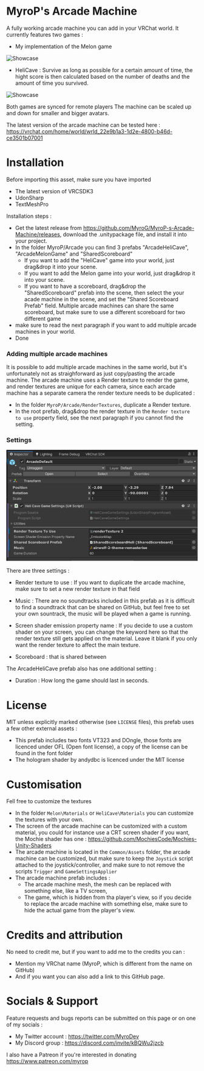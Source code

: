 # MyroP's Arcade Machine

A fully working arcade machine you can add in your VRChat world.
It currently features two games :

- My implementation of the Melon game

![Showcase](https://github.com/MyroG/MyroP-s-Arcade-Machine/blob/master/Doc/fruit.gif)

- HeliCave : Survive as long as possible for a certain amount of time, the hight score is then calculated based on the number of deaths and the amount of time you survived.

![Showcase](https://github.com/MyroG/MyroP-s-Arcade-Machine/blob/master/Doc/heli.gif)

Both games are synced for remote players
The machine can be scaled up and down for smaller and bigger avatars.

The latest version of the arcade machine can be tested here : https://vrchat.com/home/world/wrld_22e9b1a3-1d2e-4800-b46d-ce3501b07001

# Installation

Before importing this asset, make sure you have imported
- The latest version of VRCSDK3
- UdonSharp
- TextMeshPro

Installation steps :
- Get the latest release from https://github.com/MyroG/MyroP-s-Arcade-Machine/releases, download the .unitypackage file, and install it into your project.
- In the folder MyroP/Arcade you can find 3 prefabs "ArcadeHeliCave", "ArcadeMelonGame" and "SharedScoreboard"
    - If you want to add the "HeliCave" game into your world, just drag&drop it into your scene.
    - If you want to add the Melon game into your world, just drag&drop it into your scene.
    - If you want to have a scoreboard, drag&drop the "SharedScoreboard" prefab into the scene, then select the your acade machine in the scene, and set the "Shared Scoreboard Prefab" field. Multiple arcade machines can share the same scoreboard, but make sure to use a different scoreboard for two different game
- make sure to read the next paragraph if you want to add multiple arcade machines in your world.
- Done

### Adding multiple arcade machines

It is possible to add multiple arcade machines in the same world, but it's unfortunately not as straighforward as just copy/pasting the arcade machine.
The arcade machine uses a Render texture to render the game, and render textures are unique for each camera, since each arcade machine has a separate camera the render texture needs to be duplicated :
- In the folder `MyroP/Arcade/RenderTextures`, duplicate a Render texture.
- In the root prefab, drag&drop the render texture in the `Render texture to use` property field, see the next paragraph if you cannot find the setting.

### Settings

![Settings](https://github.com/MyroG/MyroP-s-Arcade-Machine/blob/master/Doc/settings.png)

There are three settings :
- Render texture to use : If you want to duplicate the arcade machine, make sure to set a new render texture in that field

- Music : There are no soundtracks included in this prefab as it is difficult to find a soundtrack that can be shared on GitHub, but feel free to set your own sountrack, the music will be played when a game is running.
- Screen shader emission property name : If you decide to use a custom shader on your screen, you can change the keyword here so that the render texture still gets applied on the material. Leave it blank if you only want the render texture to affect the main texture.
- Scoreboard :  that is shared between 

The ArcadeHeliCave prefab also has one additional setting :
- Duration : How long the game should last in seconds.

# License

MIT unless explicitly marked otherwise (see `LICENSE` files), this prefab uses a few other external assets :
- This prefab includes two fonts VT323 and DOngle, those fonts are licenced under OFL (Open font license), a copy of the license can be found in the font folder
- The hologram shader by andydbc is licenced under the MIT license

# Customisation

Fell free to customize the textures
- In the folder `Melon\Materials` or `HeliCave\Materials` you can customize the textures with your own.
- The screen of the arcade machine can be customized with a custom material, you could for instance use a CRT screen shader if you want, the Mochie shader has one : https://github.com/MochiesCode/Mochies-Unity-Shaders
- The arcade machine is located in the `Common/Assets` folder, the arcade machine can be customized, but make sure to keep the `Joystick` script attached to the joystick/controller, and make sure to not remove the scripts `Trigger` and `GameSettingsApplier`
- The arcade machine prefab includes :
    - The arcade machine mesh, the mesh can be replaced with something else, like a TV screen, 
    - The game, which is hidden from tha player's view, so if you decide to replace the arcade machine with something else, make sure to hide the actual game from the player's view.

# Credits and attribution

No need to credit me, but if you want to add me to the credits you can :
- Mention my VRChat name (MyroP, which is different from the name on GitHub)
- And if you want you can also add a link to this GitHub page.

# Socials & Support

Feature requests and bugs reports can be submitted on this page or on one of my socials :
- My Twitter account : https://twitter.com/MyroDev
- My Discord group : https://discord.com/invite/kBQWu2jzcb

I also have a Patreon if you're interested in donating https://www.patreon.com/myrop
